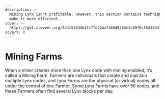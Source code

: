 ```yaml
---
description: >-
  Mining Lynx isn’t profitable. However, this section contains techniques to
  make it more efficient.
cover: >-
  https://get.clevver.org/4d415763db37c7fd22aaf380d9262c4c59f6cf633834f3cde1257988049578ab.png
coverY: 0
---
```


# Mining Farms

When a miner creates more than one Lynx node with mining enabled, it’s called a Mining Farm. Farmers are individuals that create and maintain multiple Lynx nodes, and Lynx Farms are the physical (or virtual) nodes all under the control of one Farmer. Some Lynx Farms have over 50 nodes, and these Farmers often find several Lynx blocks per day.
